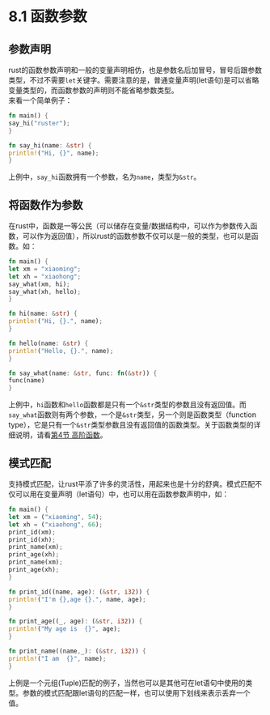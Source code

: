 # 8.1 函数参数
## 参数声明
  rust的函数参数声明和一般的变量声明相仿，也是参数名后加冒号，冒号后跟参数类型，不过不需要`let`关键字。需要注意的是，普通变量声明(let语句)是可以省略变量类型的，而函数参数的声明则不能省略参数类型。  
  来看一个简单例子：
  ```rust
fn main() {
  say_hi("ruster");
}

fn say_hi(name: &str) {
  println!("Hi, {}", name);
}
  ```
  上例中，`say_hi`函数拥有一个参数，名为`name`，类型为`&str`。  

## 将函数作为参数
  在rust中，函数是一等公民（可以储存在变量/数据结构中，可以作为参数传入函数，可以作为返回值），所以rust的函数参数不仅可以是一般的类型，也可以是函数。如：
  ```rust
fn main() {
  let xm = "xiaoming";
  let xh = "xiaohong";
  say_what(xm, hi);
  say_what(xh, hello);
}

fn hi(name: &str) {
  println!("Hi, {}.", name);
}

fn hello(name: &str) {
  println!("Hello, {}.", name);
}

fn say_what(name: &str, func: fn(&str)) {
  func(name)
}
  ```
  上例中，`hi`函数和`hello`函数都是只有一个`&str`类型的参数且没有返回值。而`say_what`函数则有两个参数，一个是`&str`类型，另一个则是函数类型（function type），它是只有一个`&str`类型参数且没有返回值的函数类型。关于函数类型的详细说明，请看[第4节 高阶函数](08-04-high_order_function.md)。

## 模式匹配
  支持模式匹配，让rust平添了许多的灵活性，用起来也是十分的舒爽。模式匹配不仅可以用在变量声明（let语句）中，也可以用在函数参数声明中，如：
  ```rust
fn main() {
  let xm = ("xiaoming", 54);
  let xh = ("xiaohong", 66);
  print_id(xm);
  print_id(xh);
  print_name(xm);
  print_age(xh);
  print_name(xm);
  print_age(xh);
}

fn print_id((name, age): (&str, i32)) {
  println!("I'm {},age {}.", name, age);
}

fn print_age((_, age): (&str, i32)) {
  println!("My age is  {}", age);
}

fn print_name((name,_): (&str, i32)) {
  println!("I am  {}", name);
}
  ```
  上例是一个元组(Tuple)匹配的例子，当然也可以是其他可在let语句中使用的类型。参数的模式匹配跟let语句的匹配一样，也可以使用下划线来表示丢弃一个值。
